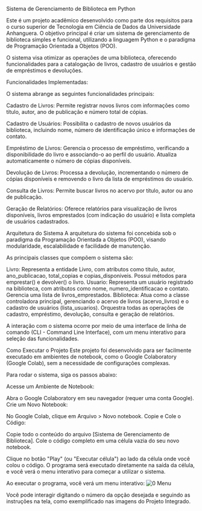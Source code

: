 Sistema de Gerenciamento de Biblioteca em Python


Este é um projeto acadêmico desenvolvido como parte dos requisitos para o curso superior de Tecnologia em Ciência de Dados da Universidade Anhanguera. O objetivo principal é criar um sistema de gerenciamento de biblioteca simples e funcional, utilizando a linguagem Python e o paradigma de Programação Orientada a Objetos (POO).


O sistema visa otimizar as operações de uma biblioteca, oferecendo funcionalidades para a catalogação de livros, cadastro de usuários e gestão de empréstimos e devoluções.


Funcionalidades Implementadas:

O sistema abrange as seguintes funcionalidades principais:

Cadastro de Livros: Permite registrar novos livros com informações como título, autor, ano de publicação e número total de cópias.

Cadastro de Usuários: Possibilita o cadastro de novos usuários da biblioteca, incluindo nome, número de identificação único e informações de contato.

Empréstimo de Livros: Gerencia o processo de empréstimo, verificando a disponibilidade do livro e associando-o ao perfil do usuário. Atualiza automaticamente o número de cópias disponíveis.

Devolução de Livros: Processa a devolução, incrementando o número de cópias disponíveis e removendo o livro da lista de empréstimos do usuário.

Consulta de Livros: Permite buscar livros no acervo por título, autor ou ano de publicação.

Geração de Relatórios: Oferece relatórios para visualização de livros disponíveis, livros emprestados (com indicação do usuário) e lista completa de usuários cadastrados.

Arquitetura do Sistema
A arquitetura do sistema foi concebida sob o paradigma da Programação Orientada a Objetos (POO), visando modularidade, escalabilidade e facilidade de manutenção.

As principais classes que compõem o sistema são:

Livro: Representa a entidade Livro, com atributos como titulo, autor, ano_publicacao, total_copias e copias_disponiveis. Possui métodos para emprestar() e devolver() o livro.
Usuario: Representa um usuário registrado na biblioteca, com atributos como nome, numero_identificacao e contato. Gerencia uma lista de livros_emprestados.
Biblioteca: Atua como a classe controladora principal, gerenciando o acervo de livros (acervo_livros) e o cadastro de usuários (lista_usuarios). Orquestra todas as operações de cadastro, empréstimo, devolução, consulta e geração de relatórios.

A interação com o sistema ocorre por meio de uma interface de linha de comando (CLI - Command Line Interface), com um menu interativo para seleção das funcionalidades.


Como Executar o Projeto
Este projeto foi desenvolvido para ser facilmente executado em ambientes de notebook, como o Google Colaboratory (Google Colab), sem a necessidade de configurações complexas.

Para rodar o sistema, siga os passos abaixo:

Acesse um Ambiente de Notebook:

Abra o Google Colaboratory em seu navegador (requer uma conta Google).
Crie um Novo Notebook:

No Google Colab, clique em Arquivo > Novo notebook.
Copie e Cole o Código:

Copie todo o conteúdo do arquivo [Sistema de Gerenciamento de Biblioteca].
Cole o código completo em uma célula vazia do seu novo notebook.

Clique no botão "Play" (ou "Executar célula") ao lado da célula onde você colou o código.
O programa será executado diretamente na saída da célula, e você verá o menu interativo para começar a utilizar o sistema.

Ao executar o programa, você verá um menu interativo:
![0 Menu](https://github.com/user-attachments/assets/7cc9a916-0502-4351-a301-c25db5c6a95d)

Você pode interagir digitando o número da opção desejada e seguindo as instruções na tela, como exemplificado nas imagens do Projeto Integrado.



